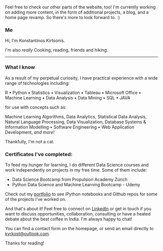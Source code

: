 
<p class="message">
Feel free to check our other parts of the website, too! I'm currently working on adding more content, in the form of additional projects, a blog, and a home page revamp. So there's more to look forward to. :)
</p>

### Me

Hi, I'm Konstantinos Kirtsonis.

I'm also <em>really</em> Cooking, reading, friends and hiking.

<hr>

### What I know

As a result of my perpetual curiosity, I have practical experience with a wide range of technologies including:

R • Python • Statistics • Visualization • Tableau • Microsoft Office • Machine Learning • Data Analysis • Data Mining • SQL • JAVA

for use with concepts such as:

Machine Learning Algorithms, Data Analytics, Statistical Data Analysis, Natural Language Processing, Data Visualization, Database Systems & Information Modelling • Software Engineering • Web Application Development, <em>and more!</em>

Thankfully, I'm not a cat.

### Certificates I've completed:

To feed my hunger for learning, I do different Data Science courses and work independently on projects in my free time. Some of them include:


* Data Science Bootcamp from Propulsion Academy Zürich
* Python Data Science and Machine Learning Bootcamp - Udemy

Check out my [portfolio](/portfolio) to see iPython notebooks and Github repos for some of the projects I've worked on.

And that's about it! Feel free to connect on [LinkedIn](https://www.linkedin.com/in/konstantinoskirtsonis) or get in touch if you want to discuss opportunities, collaboration, consulting or have a heated debate about the best coffee in India. I'm always happy to chat!

You can find a contact form on the homepage, or send an email directly to [kyrkost@outlook.com](kyrkost@outlook.com).


Thanks for reading!
